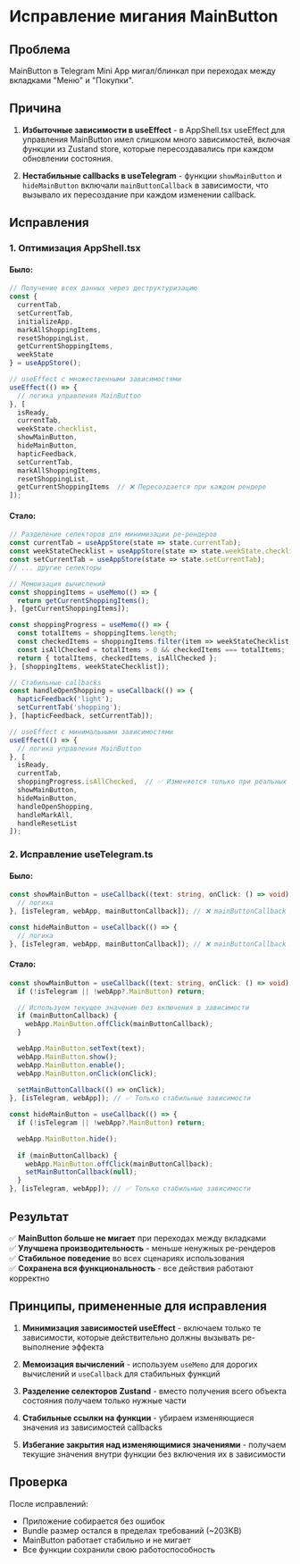 # Исправление мигания MainButton

## Проблема
MainButton в Telegram Mini App мигал/блинкал при переходах между вкладками "Меню" и "Покупки".

## Причина
1. **Избыточные зависимости в useEffect** - в AppShell.tsx useEffect для управления MainButton имел слишком много зависимостей, включая функции из Zustand store, которые пересоздавались при каждом обновлении состояния.

2. **Нестабильные callbacks в useTelegram** - функции `showMainButton` и `hideMainButton` включали `mainButtonCallback` в зависимости, что вызывало их пересоздание при каждом изменении callback.

## Исправления

### 1. Оптимизация AppShell.tsx

#### Было:
```typescript
// Получение всех данных через деструктуризацию
const { 
  currentTab, 
  setCurrentTab, 
  initializeApp,
  markAllShoppingItems,
  resetShoppingList,
  getCurrentShoppingItems,
  weekState
} = useAppStore();

// useEffect с множественными зависимостями
useEffect(() => {
  // логика управления MainButton
}, [
  isReady, 
  currentTab, 
  weekState.checklist, 
  showMainButton, 
  hideMainButton, 
  hapticFeedback,
  setCurrentTab,
  markAllShoppingItems,
  resetShoppingList,
  getCurrentShoppingItems  // ❌ Пересоздается при каждом рендере
]);
```

#### Стало:
```typescript
// Разделение селекторов для минимизации ре-рендеров
const currentTab = useAppStore(state => state.currentTab);
const weekStateChecklist = useAppStore(state => state.weekState.checklist);
const setCurrentTab = useAppStore(state => state.setCurrentTab);
// ... другие селекторы

// Мемоизация вычислений
const shoppingItems = useMemo(() => {
  return getCurrentShoppingItems();
}, [getCurrentShoppingItems]);

const shoppingProgress = useMemo(() => {
  const totalItems = shoppingItems.length;
  const checkedItems = shoppingItems.filter(item => weekStateChecklist[item.id]).length;
  const isAllChecked = totalItems > 0 && checkedItems === totalItems;
  return { totalItems, checkedItems, isAllChecked };
}, [shoppingItems, weekStateChecklist]);

// Стабильные callbacks
const handleOpenShopping = useCallback(() => {
  hapticFeedback('light');
  setCurrentTab('shopping');
}, [hapticFeedback, setCurrentTab]);

// useEffect с минимальными зависимостями
useEffect(() => {
  // логика управления MainButton
}, [
  isReady, 
  currentTab, 
  shoppingProgress.isAllChecked,  // ✅ Изменяется только при реальных изменениях
  showMainButton, 
  hideMainButton,
  handleOpenShopping,
  handleMarkAll,
  handleResetList
]);
```

### 2. Исправление useTelegram.ts

#### Было:
```typescript
const showMainButton = useCallback((text: string, onClick: () => void) => {
  // логика
}, [isTelegram, webApp, mainButtonCallback]); // ❌ mainButtonCallback вызывает пересоздание

const hideMainButton = useCallback(() => {
  // логика
}, [isTelegram, webApp, mainButtonCallback]); // ❌ mainButtonCallback вызывает пересоздание
```

#### Стало:
```typescript
const showMainButton = useCallback((text: string, onClick: () => void) => {
  if (!isTelegram || !webApp?.MainButton) return;

  // Используем текущее значение без включения в зависимости
  if (mainButtonCallback) {
    webApp.MainButton.offClick(mainButtonCallback);
  }

  webApp.MainButton.setText(text);
  webApp.MainButton.show();
  webApp.MainButton.enable();
  webApp.MainButton.onClick(onClick);
  
  setMainButtonCallback(() => onClick);
}, [isTelegram, webApp]); // ✅ Только стабильные зависимости

const hideMainButton = useCallback(() => {
  if (!isTelegram || !webApp?.MainButton) return;

  webApp.MainButton.hide();
  
  if (mainButtonCallback) {
    webApp.MainButton.offClick(mainButtonCallback);
    setMainButtonCallback(null);
  }
}, [isTelegram, webApp]); // ✅ Только стабильные зависимости
```

## Результат

✅ **MainButton больше не мигает** при переходах между вкладками  
✅ **Улучшена производительность** - меньше ненужных ре-рендеров  
✅ **Стабильное поведение** во всех сценариях использования  
✅ **Сохранена вся функциональность** - все действия работают корректно  

## Принципы, примененные для исправления

1. **Минимизация зависимостей useEffect** - включаем только те зависимости, которые действительно должны вызывать ре-выполнение эффекта

2. **Мемоизация вычислений** - используем `useMemo` для дорогих вычислений и `useCallback` для стабильных функций

3. **Разделение селекторов Zustand** - вместо получения всего объекта состояния получаем только нужные части

4. **Стабильные ссылки на функции** - убираем изменяющиеся значения из зависимостей callbacks

5. **Избегание закрытия над изменяющимися значениями** - получаем текущие значения внутри функции без включения их в зависимости

## Проверка

После исправлений:
- Приложение собирается без ошибок
- Bundle размер остался в пределах требований (~203KB)
- MainButton работает стабильно и не мигает
- Все функции сохранили свою работоспособность
